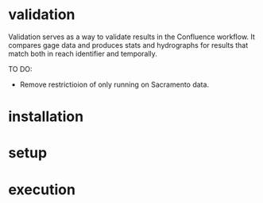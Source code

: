 # validation

Validation serves as a way to validate results in the Confluence workflow. It compares gage data and produces stats and hydrographs for results that match both in reach identifier and temporally.

TO DO:
- Remove restrictioion of only running on Sacramento data.

# installation

# setup

# execution